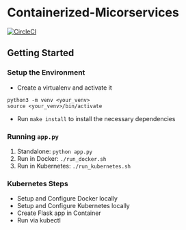 # Containerized-Micorservices

[![CircleCI](https://circleci.com/gh/kforkaran/Containerized-Micorservices.svg?style=svg)](https://circleci.com/gh/kforkaran/Containerized-Micorservices)

## Getting Started

### Setup the Environment

- Create a virtualenv and activate it

```
python3 -m venv <your_venv>
source <your_venv>/bin/activate
```

- Run `make install` to install the necessary dependencies

### Running `app.py`

1. Standalone: `python app.py`
2. Run in Docker: `./run_docker.sh`
3. Run in Kubernetes: `./run_kubernetes.sh`

### Kubernetes Steps

- Setup and Configure Docker locally
- Setup and Configure Kubernetes locally
- Create Flask app in Container
- Run via kubectl
